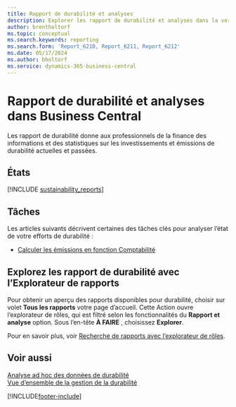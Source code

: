 ```yaml
---
title: Rapport de durabilité et analyses
description: Explorer les rapport de durabilité et analyses dans la version standard Business Central.
author: brentholtorf
ms.topic: conceptual
ms.search.keywords: reporting
ms.search.form: 'Report_6210, Report_6211, Report_6212'
ms.date: 05/17/2024
ms.author: bholtorf
ms.service: dynamics-365-business-central
---
```


# <a name="sustainability-reports-and-analytics-in-business-central"></a>Rapport de durabilité et analyses dans Business Central

Les rapport de durabilité donne aux professionnels de la finance des informations et des statistiques sur les investissements et émissions de durabilité actuelles et passées.  

## <a name="reports"></a>États

[!INCLUDE [sustainability_reports](includes/sustainability-reports-include.md)]

## <a name="tasks"></a>Tâches

Les articles suivants décrivent certaines des tâches clés pour analyser l’état de votre efforts de durabilité :

* [Calculer les émissions en fonction Comptabilité](finance-sustainability-journal.md)

## <a name="explore-sustainability-reports-with-report-explorer"></a>Explorez les rapport de durabilité avec l’Explorateur de rapports

Pour obtenir un aperçu des rapports disponibles pour durabilité, choisir sur volet **Tous les rapports** votre page d’accueil. Cette Action ouvre l’explorateur de rôles, qui est filtré selon les fonctionnalités du **Rapport et analyse** option. Sous l’en-tête **À FAIRE** , choisissez **Explorer**.

<!--There isn't an image file for this.

:::image type="content" source="media/report-explorer-sustainability.png" alt-text="Example of sustainability reports on the finance role center." lightbox="media/report-explorer-sustainability.png":::-->

Pour en savoir plus, voir [Recherche de rapports avec l’explorateur de rôles](ui-role-explorer.md).

## <a name="see-also"></a>Voir aussi

[Analyse ad hoc des données de durabilité](ad-hoc-analysis-sustainability.md)   
[Vue d’ensemble de la gestion de la durabilité](finance-manage-sustainability.md)   

[!INCLUDE[footer-include](includes/footer-banner.md)]
